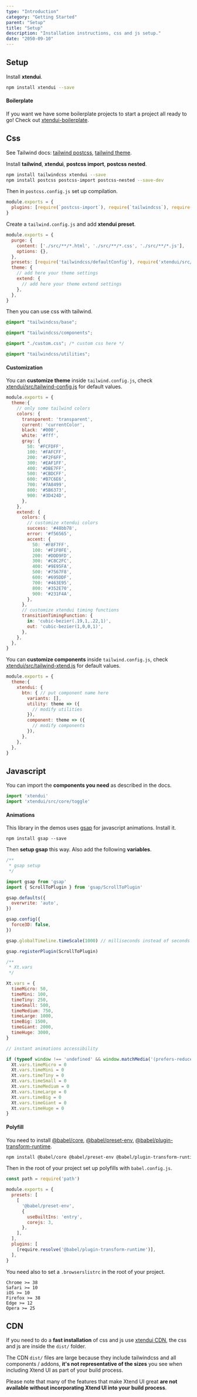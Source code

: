 ```yaml
---
type: "Introduction"
category: "Getting Started"
parent: "Setup"
title: "Setup"
description: "Installation instructions, css and js setup."
date: "2050-09-10"
---
```


## Setup

Install **xtendui**.

```sh
npm install xtendui --save
```

#### Boilerplate

If you want we have some boilerplate projects to start a project all ready to go! Check out [xtendui-boilerplate](https://github.com/minimit/xtendui-boilerplate).

## Css

See Tailwind docs: [tailwind postcss](https://tailwindcss.com/docs/using-with-preprocessors), [tailwind theme](https://tailwindcss.com/docs/theme).

Install **tailwind**, **xtendui**, **postcss import**, **postcss nested**.

```sh
npm install tailwindcss xtendui --save
npm install postcss postcss-import postcss-nested --save-dev
```

Then in `postcss.config.js` set up compilation.

```jsx
module.exports = {
  plugins: [require(`postcss-import`), require(`tailwindcss`), require('postcss-nested')],
}
```

Create a `tailwind.config.js` and add **xtendui preset**.

```jsx
module.exports = {
  purge: {
    content: ['./src/**/*.html', './src/**/*.css', './src/**/*.js'],
    options: {},
  },
  presets: [require('tailwindcss/defaultConfig'), require('xtendui/src/tailwind-preset')],
  theme: {
    // add here your theme settings
    extend: {
      // add here your theme extend settings
    },
  },
}
```

Then you can use css with tailwind.

```css
@import "tailwindcss/base";

@import "tailwindcss/components";

@import "./custom.css"; /* custom css here */

@import "tailwindcss/utilities";
```

#### Customization

You can **customize theme** inside `tailwind.config.js`, check [xtendui/src/tailwind-config.js](https://github.com/minimit/xtendui/blob/master/src/tailwind-config.js) for default values.


```jsx
module.exports = {
  theme:{
    // only some tailwind colors
    colors: {
      transparent: 'transparent',
      current: 'currentColor',
      black: '#000',
      white: '#fff',
      gray: {
        50: '#FCFDFF',
        100: '#FAFCFF',
        200: '#F2F6FF',
        300: '#EAF1FF',
        400: '#DBE7FF',
        500: '#CBDCFF',
        600: '#B7C6E6',
        700: '#7A8499',
        800: '#5B6373',
        900: '#3D424D',
      },
    },
    extend: {
      colors: {
        // customize xtendui colors
        success: '#48bb78',
        error: '#f56565',
        accent: {
          50: '#F8F7FF',
          100: '#F1F0FE',
          200: '#DDD9FD',
          300: '#C8C2FC',
          400: '#9E95FA',
          500: '#7567F8',
          600: '#695DDF',
          700: '#463E95',
          800: '#352E70',
          900: '#231F4A',
        },
      },
      // customize xtendui timing functions
      transitionTimingFunction: {
        in: 'cubic-bezier(.19,1,.22,1)',
        out: 'cubic-bezier(1,0,0,1)',
      },
    },
  },
}
```

You can **customize components** inside `tailwind.config.js`, check [xtendui/src/tailwind-xtend.js](https://github.com/minimit/xtendui/blob/master/src/tailwind-xtend.js) for default values.

```jsx
module.exports = {
  theme:{
    xtendui: {
      btn: { // put component name here
        variants: [],
        utility: theme => ({
          // modify utilities
        }),
        component: theme => ({
          // modify components
        }),
      },
    },
  },
}
```

## Javascript

You can import the **components you need** as described in the docs.

```jsx
import 'xtendui'
import 'xtendui/src/core/toggle'
```

#### Animations

This library in the demos uses [gsap](https://github.com/greensock/GSAP) for javascript animations. Install it.

```
npm install gsap --save
```

Then **setup gsap** this way. Also add the following **variables**.

```jsx
/**
 * gsap setup
 */

import gsap from 'gsap'
import { ScrollToPlugin } from 'gsap/ScrollToPlugin'

gsap.defaults({
  overwrite: 'auto',
})

gsap.config({
  force3D: false,
})

gsap.globalTimeline.timeScale(1000) // milliseconds instead of seconds

gsap.registerPlugin(ScrollToPlugin)

/**
 * Xt.vars
 */

Xt.vars = {
  timeMicro: 50,
  timeMini: 100,
  timeTiny: 250,
  timeSmall: 500,
  timeMedium: 750,
  timeLarge: 1000,
  timeBig: 1500,
  timeGiant: 2000,
  timeHuge: 3000,
}

// instant animations accessibility

if (typeof window !== 'undefined' && window.matchMedia('(prefers-reduced-motion: reduce), (update: slow)').matches) {
  Xt.vars.timeMicro = 0
  Xt.vars.timeMini = 0
  Xt.vars.timeTiny = 0
  Xt.vars.timeSmall = 0
  Xt.vars.timeMedium = 0
  Xt.vars.timeLarge = 0
  Xt.vars.timeBig = 0
  Xt.vars.timeGiant = 0
  Xt.vars.timeHuge = 0
}
```

#### Polyfill

You need to install [@babel/core](https://www.npmjs.com/package/@babel/core), [@babel/preset-env](https://www.npmjs.com/package/@babel/preset-env), [@babel/plugin-transform-runtime](https://www.npmjs.com/package/@babel/plugin-transform-runtime).

```sh
npm install @babel/core @babel/preset-env @babel/plugin-transform-runtime --save-dev
```

Then in the root of your project set up polyfills with `babel.config.js`.

```jsx
const path = require('path')

module.exports = {
  presets: [
    [
      '@babel/preset-env',
      {
        useBuiltIns: 'entry',
        corejs: 3,
      },
    ],
  ],
  plugins: [
    [require.resolve('@babel/plugin-transform-runtime')],
  ],
}
```

You need also to set a `.browserslistrc` in the root of your project.

```
Chrome >= 38
Safari >= 10
iOS >= 10
Firefox >= 38
Edge >= 12
Opera >= 25
```

## CDN

If you need to do a **fast installation** of css and js use [xtendui CDN](https://unpkg.com/xtendui@1.x.x/), the css and js are inside the `dist/` folder.

The CDN `dist/` files are large because they include tailwindcss and all components / addons, **it's not representative of the sizes** you see when including Xtend UI as part of your build process.

Please note that many of the features that make Xtend UI great **are not available without incorporating Xtend UI into your build process**.
